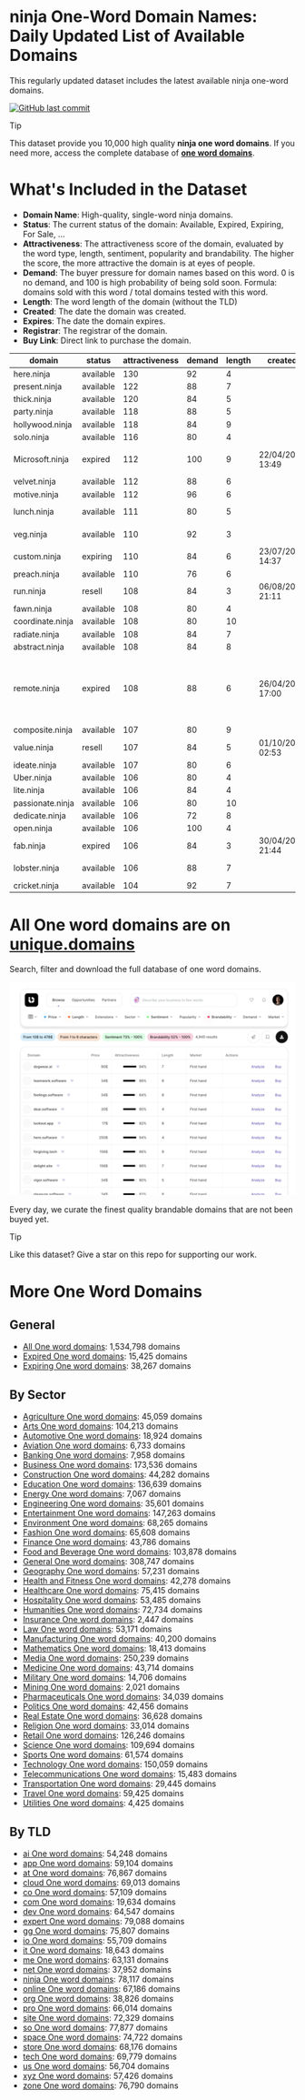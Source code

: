 
# **ninja One-Word Domain Names**: Daily Updated List of Available Domains

This regularly updated dataset includes the latest available ninja one-word domains.

[![GitHub last commit](https://img.shields.io/github/last-commit/UniqueDomains/ninja-oneword-domains.svg?style=flat)]() 

> [!TIP]
> This dataset provide you 10,000 high quality **ninja one word domains**.
> If you need more, access the complete database of **[one word domains](https://unique.domains?utm_source=github&utm_medium=dataset&utm_campaign=ninja&utm_content=description.top)**.

# What's Included in the Dataset

- **Domain Name**: High-quality, single-word ninja domains.
- **Status**: The current status of the domain: Available, Expired, Expiring, For Sale, ...
- **Attractiveness**: The attractiveness score of the domain, evaluated by the word type, length, sentiment, popularity and brandability. The higher the score, the more attractive the domain is at eyes of people.
- **Demand**: The buyer pressure for domain names based on this word. 0 is no demand, and 100 is high probability of being sold soon. Formula: domains sold with this word / total domains tested with this word.
- **Length**: The word length of the domain (without the TLD)
- **Created**: The date the domain was created.
- **Expires**: The date the domain expires.
- **Registrar**: The registrar of the domain.
- **Buy Link**: Direct link to purchase the domain.

| domain           | status    | attractiveness | demand | length | created          | expires          | registrar                                                          | sectors                                      |
| ---------------- | --------- | -------------- | ------ | ------ | ---------------- | ---------------- | ------------------------------------------------------------------ | -------------------------------------------- |
| here.ninja       | available | 130            | 92     | 4      |                  |                  |                                                                    | General,Media,Technology,Travel              |
| present.ninja    | available | 122            | 88     | 7      |                  |                  |                                                                    | Business,Education,Media                     |
| thick.ninja      | available | 120            | 84     | 5      |                  |                  |                                                                    | Fashion,Food and Beverage,Media              |
| party.ninja      | available | 118            | 88     | 5      |                  |                  |                                                                    | Entertainment,Hospitality,Retail             |
| hollywood.ninja  | available | 118            | 84     | 9      |                  |                  |                                                                    | Entertainment,Media,Travel                   |
| solo.ninja       | available | 116            | 80     | 4      |                  |                  |                                                                    | Entertainment,Media,Technology               |
| Microsoft.ninja  | expired   | 112            | 100    | 9      | 22/04/2014 13:49 | 22/04/2025 13:49 | Nom-iq Ltd. dba COM LAUDE                                          | Business,Education,Technology                |
| velvet.ninja     | available | 112            | 88     | 6      |                  |                  |                                                                    | Arts,Fashion,Retail                          |
| motive.ninja     | available | 112            | 96     | 6      |                  |                  |                                                                    | Business,Law,Media                           |
| lunch.ninja      | available | 111            | 80     | 5      |                  |                  |                                                                    | Food and Beverage,General,Hospitality,Retail |
| veg.ninja        | available | 110            | 92     | 3      |                  |                  |                                                                    | Food and Beverage,Health and Fitness         |
| custom.ninja     | expiring  | 110            | 84     | 6      | 23/07/2021 14:37 | 23/07/2025 14:37 | Dynadot Inc                                                        | Business,Retail,Technology                   |
| preach.ninja     | available | 110            | 76     | 6      |                  |                  |                                                                    | Education,Humanities,Religion                |
| run.ninja        | resell    | 108            | 84     | 3      | 06/08/2016 21:11 | 06/08/2025 21:11 | GoDaddy.com, LLC                                                   | Health and Fitness,Sports,Technology         |
| fawn.ninja       | available | 108            | 80     | 4      |                  |                  |                                                                    | Arts                                         |
| coordinate.ninja | available | 108            | 80     | 10     |                  |                  |                                                                    | Business,Education,Technology                |
| radiate.ninja    | available | 108            | 84     | 7      |                  |                  |                                                                    | Arts,Entertainment,Media                     |
| abstract.ninja   | available | 108            | 84     | 8      |                  |                  |                                                                    | Arts,Humanities,Science                      |
| remote.ninja     | expired   | 108            | 88     | 6      | 26/04/2024 17:00 | 26/04/2025 17:00 | Domain Science Kutatási Szolgáltató Korlátolt Felelősségű Társaság | Business,Technology,Travel                   |
| composite.ninja  | available | 107            | 80     | 9      |                  |                  |                                                                    | Engineering,Science                          |
| value.ninja      | resell    | 107            | 84     | 5      | 01/10/2021 02:53 | 01/10/2025 02:53 | Dynadot Inc                                                        | Business,Finance,Retail                      |
| ideate.ninja     | available | 107            | 80     | 6      |                  |                  |                                                                    | Arts,Business,Technology                     |
| Uber.ninja       | available | 106            | 80     | 4      |                  |                  |                                                                    | Business,Technology,Transportation           |
| lite.ninja       | available | 106            | 84     | 4      |                  |                  |                                                                    | Food and Beverage                            |
| passionate.ninja | available | 106            | 80     | 10     |                  |                  |                                                                    | Arts                                         |
| dedicate.ninja   | available | 106            | 72     | 8      |                  |                  |                                                                    | Arts,Business,Education                      |
| open.ninja       | available | 106            | 100    | 4      |                  |                  |                                                                    | Religion                                     |
| fab.ninja        | expired   | 106            | 84     | 3      | 30/04/2024 21:44 | 30/04/2025 21:44 | NameCheap, Inc.                                                    | Entertainment,Fashion,Media                  |
| lobster.ninja    | available | 106            | 88     | 7      |                  |                  |                                                                    | Food and Beverage,Hospitality,Retail         |
| cricket.ninja    | available | 104            | 92     | 7      |                  |                  |                                                                    | Entertainment,Media,Sports                   |

# All One word domains are on [unique.domains](https://unique.domains?utm_source=github&utm_medium=dataset&utm_campaign=ninja&utm_content=description.bottom)

Search, filter and download the full database of one word domains.

[![Access the only remaining good domain names, before your competitors.](https://github.com/UniqueDomains/ninja-oneword-domains/blob/main/unique.domains.jpg?raw=true)](https://unique.domains?utm_source=github&utm_medium=dataset&utm_campaign=ninja&utm_content=description.image)

Every day, we curate the finest quality brandable domains that are not been buyed yet.

> [!TIP]
> Like this dataset? Give a star on this repo for supporting our work.

# More One Word Domains

## General

- [All One word domains](https://github.com/UniqueDomains/oneword-domains): 1,534,798 domains
- [Expired One word domains](https://github.com/UniqueDomains/expired-oneword-domains): 15,425 domains
- [Expiring One word domains](https://github.com/UniqueDomains/expiring-oneword-domains): 38,267 domains
## By Sector

- [Agriculture One word domains](https://github.com/UniqueDomains/agriculture-oneword-domains): 45,059 domains
- [Arts One word domains](https://github.com/UniqueDomains/arts-oneword-domains): 104,213 domains
- [Automotive One word domains](https://github.com/UniqueDomains/automotive-oneword-domains): 18,924 domains
- [Aviation One word domains](https://github.com/UniqueDomains/aviation-oneword-domains): 6,733 domains
- [Banking One word domains](https://github.com/UniqueDomains/banking-oneword-domains): 7,958 domains
- [Business One word domains](https://github.com/UniqueDomains/business-oneword-domains): 173,536 domains
- [Construction One word domains](https://github.com/UniqueDomains/construction-oneword-domains): 44,282 domains
- [Education One word domains](https://github.com/UniqueDomains/education-oneword-domains): 136,639 domains
- [Energy One word domains](https://github.com/UniqueDomains/energy-oneword-domains): 7,067 domains
- [Engineering One word domains](https://github.com/UniqueDomains/engineering-oneword-domains): 35,601 domains
- [Entertainment One word domains](https://github.com/UniqueDomains/entertainment-oneword-domains): 147,263 domains
- [Environment One word domains](https://github.com/UniqueDomains/environment-oneword-domains): 68,265 domains
- [Fashion One word domains](https://github.com/UniqueDomains/fashion-oneword-domains): 65,608 domains
- [Finance One word domains](https://github.com/UniqueDomains/finance-oneword-domains): 43,786 domains
- [Food and Beverage One word domains](https://github.com/UniqueDomains/food-and-beverage-oneword-domains): 103,878 domains
- [General One word domains](https://github.com/UniqueDomains/general-oneword-domains): 308,747 domains
- [Geography One word domains](https://github.com/UniqueDomains/geography-oneword-domains): 57,231 domains
- [Health and Fitness One word domains](https://github.com/UniqueDomains/health-and-fitness-oneword-domains): 42,278 domains
- [Healthcare One word domains](https://github.com/UniqueDomains/healthcare-oneword-domains): 75,415 domains
- [Hospitality One word domains](https://github.com/UniqueDomains/hospitality-oneword-domains): 53,485 domains
- [Humanities One word domains](https://github.com/UniqueDomains/humanities-oneword-domains): 72,734 domains
- [Insurance One word domains](https://github.com/UniqueDomains/insurance-oneword-domains): 2,447 domains
- [Law One word domains](https://github.com/UniqueDomains/law-oneword-domains): 53,171 domains
- [Manufacturing One word domains](https://github.com/UniqueDomains/manufacturing-oneword-domains): 40,200 domains
- [Mathematics One word domains](https://github.com/UniqueDomains/mathematics-oneword-domains): 18,413 domains
- [Media One word domains](https://github.com/UniqueDomains/media-oneword-domains): 250,239 domains
- [Medicine One word domains](https://github.com/UniqueDomains/medicine-oneword-domains): 43,714 domains
- [Military One word domains](https://github.com/UniqueDomains/military-oneword-domains): 14,706 domains
- [Mining One word domains](https://github.com/UniqueDomains/mining-oneword-domains): 2,021 domains
- [Pharmaceuticals One word domains](https://github.com/UniqueDomains/pharmaceuticals-oneword-domains): 34,039 domains
- [Politics One word domains](https://github.com/UniqueDomains/politics-oneword-domains): 42,456 domains
- [Real Estate One word domains](https://github.com/UniqueDomains/real-estate-oneword-domains): 36,628 domains
- [Religion One word domains](https://github.com/UniqueDomains/religion-oneword-domains): 33,014 domains
- [Retail One word domains](https://github.com/UniqueDomains/retail-oneword-domains): 126,246 domains
- [Science One word domains](https://github.com/UniqueDomains/science-oneword-domains): 109,694 domains
- [Sports One word domains](https://github.com/UniqueDomains/sports-oneword-domains): 61,574 domains
- [Technology One word domains](https://github.com/UniqueDomains/technology-oneword-domains): 150,059 domains
- [Telecommunications One word domains](https://github.com/UniqueDomains/telecommunications-oneword-domains): 15,483 domains
- [Transportation One word domains](https://github.com/UniqueDomains/transportation-oneword-domains): 29,445 domains
- [Travel One word domains](https://github.com/UniqueDomains/travel-oneword-domains): 59,425 domains
- [Utilities One word domains](https://github.com/UniqueDomains/utilities-oneword-domains): 4,425 domains
## By TLD

- [ai One word domains](https://github.com/UniqueDomains/ai-oneword-domains): 54,248 domains
- [app One word domains](https://github.com/UniqueDomains/app-oneword-domains): 59,104 domains
- [at One word domains](https://github.com/UniqueDomains/at-oneword-domains): 76,867 domains
- [cloud One word domains](https://github.com/UniqueDomains/cloud-oneword-domains): 69,013 domains
- [co One word domains](https://github.com/UniqueDomains/co-oneword-domains): 57,109 domains
- [com One word domains](https://github.com/UniqueDomains/com-oneword-domains): 19,634 domains
- [dev One word domains](https://github.com/UniqueDomains/dev-oneword-domains): 64,547 domains
- [expert One word domains](https://github.com/UniqueDomains/expert-oneword-domains): 79,088 domains
- [gg One word domains](https://github.com/UniqueDomains/gg-oneword-domains): 75,807 domains
- [io One word domains](https://github.com/UniqueDomains/io-oneword-domains): 55,709 domains
- [it One word domains](https://github.com/UniqueDomains/it-oneword-domains): 18,643 domains
- [me One word domains](https://github.com/UniqueDomains/me-oneword-domains): 63,131 domains
- [net One word domains](https://github.com/UniqueDomains/net-oneword-domains): 37,952 domains
- [ninja One word domains](https://github.com/UniqueDomains/ninja-oneword-domains): 78,117 domains
- [online One word domains](https://github.com/UniqueDomains/online-oneword-domains): 67,186 domains
- [org One word domains](https://github.com/UniqueDomains/org-oneword-domains): 38,826 domains
- [pro One word domains](https://github.com/UniqueDomains/pro-oneword-domains): 66,014 domains
- [site One word domains](https://github.com/UniqueDomains/site-oneword-domains): 72,329 domains
- [so One word domains](https://github.com/UniqueDomains/so-oneword-domains): 77,877 domains
- [space One word domains](https://github.com/UniqueDomains/space-oneword-domains): 74,722 domains
- [store One word domains](https://github.com/UniqueDomains/store-oneword-domains): 68,176 domains
- [tech One word domains](https://github.com/UniqueDomains/tech-oneword-domains): 69,779 domains
- [us One word domains](https://github.com/UniqueDomains/us-oneword-domains): 56,704 domains
- [xyz One word domains](https://github.com/UniqueDomains/xyz-oneword-domains): 57,426 domains
- [zone One word domains](https://github.com/UniqueDomains/zone-oneword-domains): 76,790 domains
        